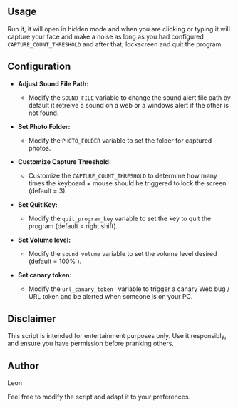  ## Usage

 Run it, it will open in hidden mode and when you are clicking or typing it will capture your face and make a noise as long as you had configured  `CAPTURE_COUNT_THRESHOLD` and after that, lockscreen and quit the program.
 
 ## Configuration

 - **Adjust Sound File Path:**
   - Modify the `SOUND_FILE` variable to change the sound alert file path by default it retreive a sound on a web or a windows alert if the other is not found.

 - **Set Photo Folder:**
   - Modify the `PHOTO_FOLDER` variable to set the folder for captured photos.

 - **Customize Capture Threshold:**
   - Customize the `CAPTURE_COUNT_THRESHOLD` to determine how many times the keyboard + mouse should be triggered to lock the screen (default = 3).

 - **Set Quit Key:**
   - Modify the `quit_program_key` variable to set the key to quit the program (default = right shift).
  
 - **Set Volume level:**
   - Modify the `sound_volume` variable to set the volume level desired (default = 100% ).
  
 - **Set canary token:**
   - Modify the `url_canary_token ` variable to trigger a canary Web bug / URL token and be alerted when someone is on your PC.
 
 ## Disclaimer

 This script is intended for entertainment purposes only. Use it responsibly, and ensure you have permission before pranking others.

 ## Author

 Leon

Feel free to modify the script and adapt it to your preferences.

